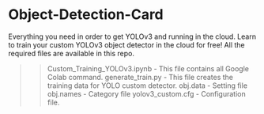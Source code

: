# Object-Detection-Card

Everything you need in order to get YOLOv3 and running in the cloud. Learn to train your custom YOLOv3 object detector in the cloud for free! All the required files are available in this repo.

>> Custom_Training_YOLOv3.ipynb  - This file contains all Google Colab command.
>> generate_train.py - This file creates the training data for YOLO custom detector.
>> obj.data - Setting file
>> obj.names - Category file
>> yolov3_custom.cfg - Configuration file.


